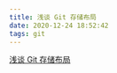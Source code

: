 ```yaml
---
title: 浅谈 Git 存储布局
date: 2020-12-24 18:52:42
tags: git
---
```



[浅谈 Git 存储布局](https://docs.google.com/presentation/d/1IA8dttXALAubrJJgT9_vOE5uEZRi9414aiWIzQPYWow/edit)